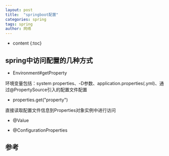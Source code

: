 ```yaml
---
layout: post
title:  "springboot配置"
categories: spring
tags: spring
author: 网络
---
```


* content
{:toc}











## spring中访问配置的几种方式

* Environment#getProperty

环境变量包括：system properties、-D参数、application.properties(.yml)、通过@PropertySource引入的配置文件配置

* properties.get("property")

直接读取配置文件信息到Properties对象实例中进行访问

* @Value

* @ConfigurationProperties

## 参考
